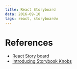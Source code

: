 ```yaml
---
title: React Storyboard
data: 2016-09-10
tags: react, storyboardw
---
```


# References

+ [React Story board](https://getstorybook.io/)
+ [Introducing Storybook Knobs](https://voice.kadira.io/introducing-storybook-knobs-9d97069b309a#.hujs1dnrj)
